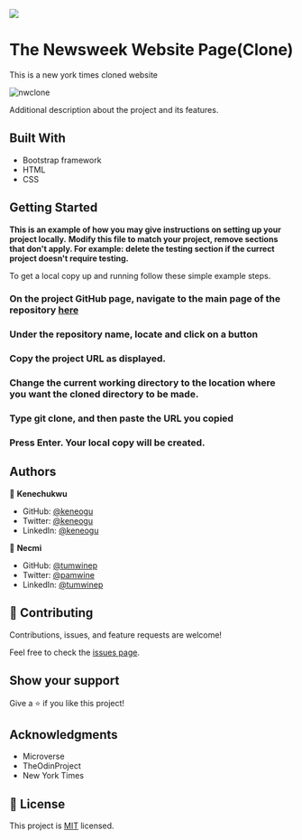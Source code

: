 ![](https://img.shields.io/badge/Microverse-blueviolet)

# The Newsweek Website Page(Clone)

This is a new york times cloned website

![nwclone](https://user-images.githubusercontent.com/53356820/101659234-22bf0d80-3a46-11eb-94f6-c96a2ebee057.png)

Additional description about the project and its features.

## Built With

- Bootstrap framework
- HTML
- CSS

## Getting Started

**This is an example of how you may give instructions on setting up your project locally.**
**Modify this file to match your project, remove sections that don't apply. For example: delete the testing section if the currect project doesn't require testing.**


To get a local copy up and running follow these simple example steps.

### On the project GitHub page, navigate to the main page of the repository [here](https://github.com/necmigunduz/kenny-necmi-newsweek-cloning)

### Under the repository name, locate and click on a button

### Copy the project URL as displayed.

### Change the current working directory to the location where you want the cloned directory to be made.

### Type git clone, and then paste the URL you copied

### Press Enter. Your local copy will be created.



## Authors

👤 **Kenechukwu**

- GitHub: [@keneogu](https://github.com/keneogu)
- Twitter: [@keneogu](https://twitter.com/keneogu)
- LinkedIn: [@keneogu](https://www.linkedin.com/in/oguagbaka-kenechukwu-8b2289179/)

👤 **Necmi**

- GitHub: [@tumwinep](https://github.com/necmigunduz)
- Twitter: [@pamwine](https://twitter.com/necm_gun)
- LinkedIn: [@tumwinep](https://www.linkedin.com/in/necmigunduz/)

## 🤝 Contributing

Contributions, issues, and feature requests are welcome!

Feel free to check the [issues page](issues/).

## Show your support

Give a ⭐️ if you like this project!

## Acknowledgments

- Microverse
- TheOdinProject
- New York Times

## 📝 License

This project is [MIT](lic.url) licensed.
